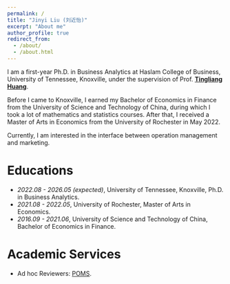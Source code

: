 ```yaml
---
permalink: /
title: "Jinyi Liu (刘近怡)"
excerpt: "About me"
author_profile: true
redirect_from: 
  - /about/
  - /about.html
---
```



I am a first-year Ph.D. in Business Analytics at Haslam College of Business, University of Tennessee, Knoxville, under the supervision of Prof. <a href='https://sites.google.com/view/tinglianghuang'><strong>Tingliang Huang</strong></a>. 

Before I came to Knoxville, I earned my Bachelor of Economics in Finance from the University of Science and Technology of China, during which I took a lot of mathematics and statistics courses. After that, I received a Master of Arts in Economics from the University of Rochester in May 2022. 

Currently, I am interested in the interface between operation management and marketing.


#  Educations
- *2022.08 - 2026.05 (expected)*, University of Tennessee, Knoxville, Ph.D. in Business Analytics.
- *2021.08 - 2022.05*, University of Rochester, Master of Arts in Economics. 
- *2016.09 - 2021.06*, University of Science and Technology of China, Bachelor of Economics in Finance. 

#  Academic Services
- Ad hoc Reviewers: [POMS](https://www.poms.org/journal).